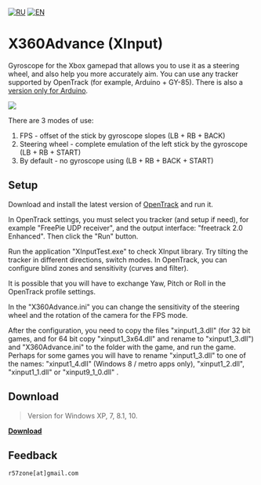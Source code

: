 [![RU](https://user-images.githubusercontent.com/9499881/27683795-5b0fbac6-5cd8-11e7-929c-057833e01fb1.png)](https://github.com/r57zone/X360Advance/blob/master/README.md) 
[![EN](https://user-images.githubusercontent.com/9499881/33184537-7be87e86-d096-11e7-89bb-f3286f752bc6.png)](https://github.com/r57zone/X360Advance/blob/master/README.EN.md) 
# X360Advance (XInput) 
Gyroscope for the Xbox gamepad that allows you to use it as a steering wheel, and also help you more accurately aim. You can use any tracker supported by OpenTrack (for example, Arduino + GY-85). There is also a [version only for Arduino](https://github.com/r57zone/X360Advance).

![](https://user-images.githubusercontent.com/9499881/27588504-749af800-5b59-11e7-92e4-2b3813428281.png)

There are 3 modes of use:

1. FPS - offset of the stick by gyroscope slopes (LB + RB + BACK)
2. Steering wheel - complete emulation of the left stick by the gyroscope (LB + RB + START)
3. By default - no gyroscope using (LB + RB + BACK + START)
## Setup
Download and install the latest version of [OpenTrack](https://github.com/opentrack/opentrack/releases) and run it.


In OpenTrack settings, you must select you tracker (and setup if need), for example "FreePie UDP receiver", and the output interface: "freetrack 2.0 Enhanced". Then click the "Run" button.


Run the application "XInputTest.exe" to check XInput library. Try tilting the tracker in different directions, switch modes. In OpenTrack, you can configure blind zones and sensitivity (curves and filter).


It is possible that you will have to exchange Yaw, Pitch or Roll in the OpenTrack profile settings.


In the "X360Advance.ini" you can change the sensitivity of the steering wheel and the rotation of the camera for the FPS mode.


After the configuration, you need to copy the files "xinput1_3.dll" (for 32 bit games, and for 64 bit copy "xinput1_3x64.dll" and rename to "xinput1_3.dll") and "X360Advance.ini" to the folder with the game, and run the game. Perhaps for some games you will have to rename "xinput1_3.dll" to one of the names: "xinput1_4.dll" (Windows 8 / metro apps only), "xinput1_2.dll", "xinput1_1.dll" or "xinput9_1_0.dll" .
## Download
>Version for Windows XP, 7, 8.1, 10.

**[Download](https://github.com/r57zone/X360Advance/releases)**
## Feedback
`r57zone[at]gmail.com`
